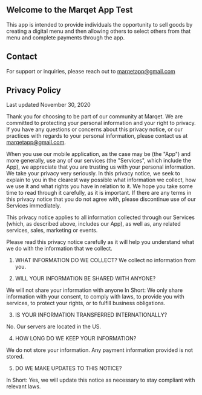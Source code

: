 ## Welcome to the Marqet App Test

This app is intended to provide individuals the opportunity to sell goods by creating a digital menu and then allowing others to select others from that menu and complete payments through the app.

## Contact

For support or inquiries, please reach out to marqetapp@gmail.com

## Privacy Policy

Last updated November 30, 2020

Thank you for choosing to be part of our community at Marqet. We are committed to protecting your personal information and your right to privacy. If you have any questions or concerns about this privacy notice, or our practices with regards to your personal information, please contact us at marqetapp@gmail.com.

When you use our mobile application, as the case may be (the "App") and more generally, use any of our services (the "Services", which include the App), we appreciate that you are trusting us with your personal information. We take your privacy very seriously. In this privacy notice, we seek to explain to you in the clearest way possible what information we collect, how we use it and what rights you have in relation to it. We hope you take some time to read through it carefully, as it is important. If there are any terms in this privacy notice that you do not agree with, please discontinue use of our Services immediately.

This privacy notice applies to all information collected through our Services (which, as described above, includes our App), as well as, any related services, sales, marketing or events.

Please read this privacy notice carefully as it will help you understand what we do with the information that we collect.


1. WHAT INFORMATION DO WE COLLECT?
We collect no information from you.

2. WILL YOUR INFORMATION BE SHARED WITH ANYONE?

We will not share your information with anyone
In Short:  We only share information with your consent, to comply with laws, to provide you with services, to protect your rights, or to fulfill business obligations.

3. IS YOUR INFORMATION TRANSFERRED INTERNATIONALLY?     

No. Our servers are located in the US. 

4. HOW LONG DO WE KEEP YOUR INFORMATION?

We do not store your information. Any payment information provided is not stored.

5. DO WE MAKE UPDATES TO THIS NOTICE?     

In Short:  Yes, we will update this notice as necessary to stay compliant with relevant laws.

